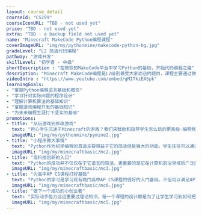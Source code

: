 ```yaml
---
layout: course_detail
courseId: "CS299"
courseIconURL: "TBD - not used yet"
price: "TBD - not used yet"
extra: "TBD - a backup field not used yet"
name: "Minecraft MakeCode Python编程课程"
coverImageURL: "img/my/pythonmine/makecode-python-bg.jpg"
gradeLevel: "L2 简洁代码编程"
pathway: "游戏开发"
skillLevel: "初学者 - 中级"
shortDescription : "在微软的MakeCode平台中学习Python的基础，开始代码编程之路"
description: "Minecraft MakeCode编程是L2级别最受大家欢迎的题目，课程主要通过微软的MakeCode开发平台，学习如何通过Python简洁代码编程，进行Minecraft游戏的开发与制作。同学可以通过编程动手实现自己在Minecraft游戏里面所没有的功能和想法，为开发发布自己的游戏创造了无限的可能。"
videoIntro : "https://www.youtube.com/embed/gMITkiEASpk"
learningGoals:
- "掌握Python编程语言基础和概念"
- "学习针对实际问题的程序设计"
- "理解计算机算法的基础知识"
- "掌握游戏编程开发的基础知识"
- "为未来编程生涯打下坚实的基础"
promotions:
- title: "从玩游戏到修改游戏"
  text: "担心学生沉迷于Minecraft的游戏？我们来鼓励和指导学生怎么玩的更高级-编程修改你自己的游戏。Python和Minecraft的结合可以真正让学生学习到编程但是却忘记掉自己是在学习。"
  imageURL: "img/my/pythonmine/pymine2.jpg"
- title: "小程序做大事情"
  text: "Python作为初学编程的首选主要得益于它的简洁但是强大的功能。学生往往可以通过简短的代码来迅速实现复杂的功能。"
  imageURL: "img/my/minecraftbasic/mc2.jpg"
- title: "高科技创新的入口"
  text: "Python的成功并不仅仅在于它语言的简洁，更重要的是它在计算机前沿领域的广泛应用。人工智能、机器学习、语音识别、自动驾驶，你都能看到Python在其中起到的关键作用。"
  imageURL: "img/my/minecraftbasic/mc3.jpg"
- title: "为高中AP CS课程打好基础"
  text: "Python的学习是学习现有两门高中AP CS课程的很好的入门基础。不但可以满足AP CS Principle的直接要求，而且还可以帮助学生更顺利地过度到AP CS A要求的Java编程语言。"
  imageURL: "img/my/minecraftbasic/mc6.jpeg"
- title: "做下一个成功的小创业者"
  text: "实际动手能力远远重要过理论知识。每一个课程的设计都是为了让学生学习到如何把自己对于游戏的一个想法通过努力变为现实。年轻的小小创业家就是在这样的挑战中产生的。"
  imageURL: "img/my/minecraftbasic/mc5.jpg"
---
```

